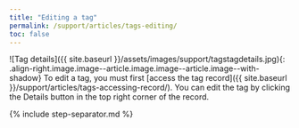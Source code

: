 ```yaml
---
title: "Editing a tag"
permalink: /support/articles/tags-editing/
toc: false
---
```


![Tag details]({{ site.baseurl }}/assets/images/support/tagstagdetails.jpg){: .align-right.image.image--article.image.image--article.image--with-shadow} To edit a tag, you must first [access the tag record]({{ site.baseurl }}/support/articles/tags-accessing-record/). You can edit the tag by clicking the Details button in the top right corner of the record.

{% include step-separator.md %}

